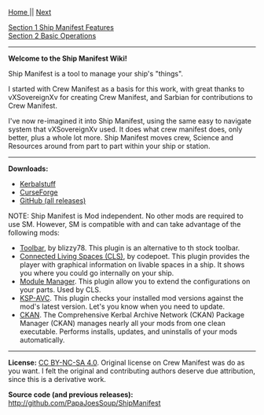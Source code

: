 [Home ](https://github.com/PapaJoesSoup/ShipManifest/wiki)|| [Next](https://github.com/PapaJoesSoup/ShipManifest/wiki/1.0---Ship-Manifest-Features)

[Section 1 Ship Manifest Features](https://github.com/PapaJoesSoup/ShipManifest/wiki/1.0---Ship-Manifest-Features)  
[Section 2 Basic Operations](https://github.com/PapaJoesSoup/ShipManifest/wiki/2.0---Basic-Operation)
***  

**Welcome to the Ship Manifest Wiki!**

Ship Manifest is a tool to manage your ship's "things".

I started with Crew Manifest as a basis for this work, with great thanks to vXSovereignXv for creating Crew Manifest, and Sarbian for contributions to Crew Manifest.

I've now re-imagined it into Ship Manifest, using the same easy to navigate system that vXSovereignXv used.  It does what crew manifest does, only better, plus a whole lot more. Ship Manifest moves crew, Science and Resources around  from part to part within your ship or station.

***

**Downloads:**  
- [Kerbalstuff](https://kerbalstuff.com/mod/261/Ship%20Manifest) 
- [CurseForge](http://kerbal.curseforge.com/plugins/220357-ship-manifest) 
- [GitHub (all releases)](https://github.com/PapaJoesSoup/ShipManifest/releases)

NOTE:   Ship Manifest is Mod independent.  No other mods are required to use SM.  However, SM is compatible with and can take advantage of the following mods: 
- [Toolbar](http://forum.kerbalspaceprogram.com/threads/60863), by blizzy78.  This plugin is an alternative to th stock toolbar.
- [Connected Living Spaces (CLS)](http://forum.kerbalspaceprogram.com/threads/70161), by codepoet.  This plugin provides the player with graphical information on livable spaces in a ship.  It shows you where you could go internally on your ship.
- [Module Manager](http://forum.kerbalspaceprogram.com/threads/55219).   This plugin allow you to extend the configurations on your parts.  Used by CLS.
- [KSP-AVC](http://forum.kerbalspaceprogram.com/threads/79745).  This plugin checks your installed mod versions against the mod's latest version.  Let's you know when you need to update.
- [CKAN](http://forum.kerbalspaceprogram.com/threads/100067).  The Comprehensive Kerbal Archive Network (CKAN) Package Manager (CKAN) manages nearly all your mods from one clean executable.  Performs installs, updates, and uninstalls of your mods automatically.

***

**License:** [CC BY-NC-SA 4.0](http://creativecommons.org/licenses/by-nc-sa/4.0/).  Original license on Crew Manifest was do as you want.  I felt the original and contributing authors deserve due attribution, since this is a derivative work.

**Source code (and previous releases):**   http://github.com/PapaJoesSoup/ShipManifest

